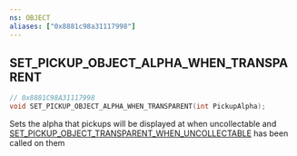 ```yaml
---
ns: OBJECT
aliases: ["0x8881c98a31117998"]
---
```

## SET_PICKUP_OBJECT_ALPHA_WHEN_TRANSPARENT

```c
// 0x8881C98A31117998
void SET_PICKUP_OBJECT_ALPHA_WHEN_TRANSPARENT(int PickupAlpha);
```

Sets the alpha that pickups will be displayed at when uncollectable and [SET_PICKUP_OBJECT_TRANSPARENT_WHEN_UNCOLLECTABLE](#_0xA90E7227A9303FA9) has been called on them

